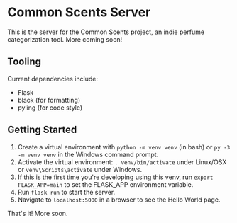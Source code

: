 # Common Scents Server
This is the server for the Common Scents project, an indie perfume categorization tool. More coming soon!

## Tooling
Current dependencies include: 
- Flask
- black (for formatting)
- pyling (for code style)

## Getting Started
1. Create a virtual environment with `python -m venv venv` (in bash) or `py -3 -m venv venv` in the Windows command prompt.
2. Activate the virtual environment: `. venv/bin/activate` under Linux/OSX or `venv\Scripts\activate` under Windows.
3. If this is the first time you're developing using this venv, run `export FLASK_APP=main` to set the FLASK_APP environment variable.
4. Run `flask run` to start the server. 
5. Navigate to `localhost:5000` in a browser to see the Hello World page. 

That's it! More soon.